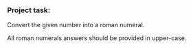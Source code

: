 ### Project task:

Convert the given number into a roman numeral.

All roman numerals answers should be provided in upper-case.
